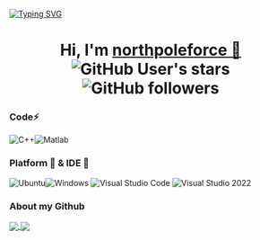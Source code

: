 [![Typing SVG](https://readme-typing-svg.demolab.com?font=Fira+Code&size=32&pause=1000&vCenter=true&repeat=false&width=512&height=32&lines=WELCOME+TO+MY+GITHUB!%E2%9C%A8)](https://git.io/typing-svg)

<h1 align="center">
  Hi, I'm <a href="https://northpoleforce.github.io/" target="_blank">northpoleforce 👋</a> <br>
	<img alt="GitHub User's stars" src="https://img.shields.io/github/stars/northpoleforce">
	<img alt="GitHub followers" src="https://img.shields.io/github/followers/northpoleforce">
</h1>

### Code⚡ 
![C++](https://img.shields.io/badge/C++-00599C?style=flat-square&logo=CPlusPlus&logoColor=white)![Matlab](https://img.shields.io/badge/-Matlab-pink?style=flat-square&logo=Matlab)

### Platform 🧰 & IDE 🔧 
![Ubuntu](https://img.shields.io/badge/Ubuntu-E95420?style=flat-square&logo=Ubuntu&logoColor=white)![Windows](https://img.shields.io/badge/Windows-0078D6?style=flat-square&logo=windows&logoColor=white)
![Visual Studio Code](https://img.shields.io/badge/-Visual%20Studio%20Code-007ACC?style=flat-square&logo=Visual%20Studio%20Code&logoColor=fff)
![Visual Studio 2022](https://img.shields.io/badge/-Visual%20Studio%2022-007ACC?style=flat-square&logo=Visual%20Studio%20Code&logoColor=fff)

### About my Github
<a href="https://github.com/anuraghazra/github-readme-stats">
  <img align="center" src="https://github-readme-stats.vercel.app/api?username=DongjunLee22&count_private=true&show_icons=true&theme=transparent" />
</a>
<a href="https://github.com/anuraghazra/github-readme-stats">
  <img align="center" src="https://github-readme-stats.vercel.app/api/top-langs/?username=DongjunLee22&layout=compact" />
</a>


